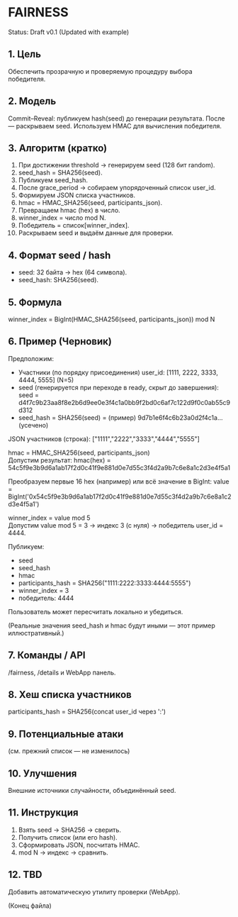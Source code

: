 # FAIRNESS
Status: Draft v0.1 (Updated with example)

## 1. Цель
Обеспечить прозрачную и проверяемую процедуру выбора победителя.

## 2. Модель
Commit–Reveal: публикуем hash(seed) до генерации результата. После — раскрываем seed. Используем HMAC для вычисления победителя.

## 3. Алгоритм (кратко)
1. При достижении threshold → генерируем seed (128 бит random).
2. seed_hash = SHA256(seed).
3. Публикуем seed_hash.
4. После grace_period → собираем упорядоченный список user_id.
5. Формируем JSON списка участников.
6. hmac = HMAC_SHA256(seed, participants_json).
7. Превращаем hmac (hex) в число.
8. winner_index = число mod N.
9. Победитель = список[winner_index].
10. Раскрываем seed и выдаём данные для проверки.

## 4. Формат seed / hash
- seed: 32 байта → hex (64 символа).
- seed_hash: SHA256(seed).

## 5. Формула
winner_index = BigInt(HMAC_SHA256(seed, participants_json)) mod N

## 6. Пример (Черновик)
Предположим:
- Участники (по порядку присоединения) user_id: [1111, 2222, 3333, 4444, 5555] (N=5)
- seed (генерируется при переходе в ready, скрыт до завершения):  
  seed = d4f7c9b23aa8f8e2b6d9ee0e3f4c1a0bb9f2bd0c6af7c122d9f0c0ab55c9d312
- seed_hash = SHA256(seed) = (пример) 9d7b1e6f4c6b23a0d2f4c1a... (усечено)

JSON участников (строка):
["1111","2222","3333","4444","5555"]

hmac = HMAC_SHA256(seed, participants_json)  
Допустим результат:
hmac(hex) = 54c5f9e3b9d6a1ab17f2d0c41f9e881d0e7d55c3f4d2a9b7c6e8a1c2d3e4f5a1

Преобразуем первые 16 hex (например) или всё значение в BigInt:
value = BigInt('0x54c5f9e3b9d6a1ab17f2d0c41f9e881d0e7d55c3f4d2a9b7c6e8a1c2d3e4f5a1')

winner_index = value mod 5  
Допустим value mod 5 = 3 → индекс 3 (с нуля) → победитель user_id = 4444.

Публикуем:
- seed
- seed_hash
- hmac
- participants_hash = SHA256("1111:2222:3333:4444:5555")
- winner_index = 3
- победитель: 4444

Пользователь может пересчитать локально и убедиться.

(Реальные значения seed_hash и hmac будут иными — этот пример иллюстративный.)

## 7. Команды / API
/fairness, /details <id> и WebApp панель.

## 8. Хеш списка участников
participants_hash = SHA256(concat user_id через ':')

## 9. Потенциальные атаки
(см. прежний список — не изменилось)

## 10. Улучшения
Внешние источники случайности, объединённый seed.

## 11. Инструкция
1. Взять seed → SHA256 → сверить.
2. Получить список (или его hash).
3. Сформировать JSON, посчитать HMAC.
4. mod N → индекс → сравнить.

## 12. TBD
Добавить автоматическую утилиту проверки (WebApp).

(Конец файла)